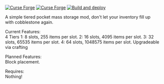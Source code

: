 [![Curse Forge](http://cf.way2muchnoise.eu/367734.svg)](https://minecraft.curseforge.com/projects/pocket-storage)
[![Curse Forge](http://cf.way2muchnoise.eu/versions/367734.svg)](https://minecraft.curseforge.com/projects/pocket-storage)
[![Build and deploy](https://github.com/Flanks255/pocketstorage/actions/workflows/build.yml/badge.svg?branch=master)](https://github.com/Flanks255/pocketstorage/actions/workflows/build.yml)

A simple tiered pocket mass storage mod, don't let your inventory fill up with cobblestone again.

Current Features:  
  4 Tiers
    1: 8 slots, 255 items per slot.
    2: 16 slots, 4095 items per slot.
    3: 32 slots, 65535 items per slot.
    4: 64 slots, 1048575 items per slot.
  Upgradeable via crafting

Planned Features:  
  Block placement.

Requires:  
    Nothing!